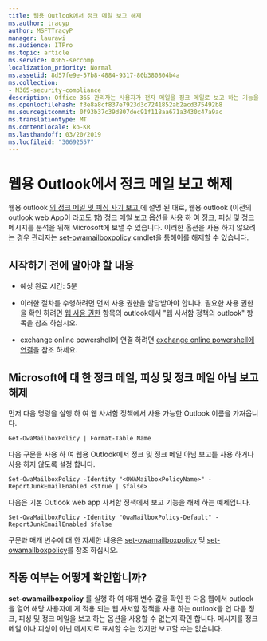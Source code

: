```yaml
---
title: 웹용 Outlook에서 정크 메일 보고 해제
ms.author: tracyp
author: MSFTTracyP
manager: laurawi
ms.audience: ITPro
ms.topic: article
ms.service: O365-seccomp
localization_priority: Normal
ms.assetid: 8d57fe9e-57b8-4884-9317-80b380804b4a
ms.collection:
- M365-security-compliance
description: Office 365 관리자는 사용자가 전자 메일을 정크 메일로 보고 하는 기능을 해제할 수 있습니다.
ms.openlocfilehash: f3e8a8cf837e7923d3c7241852ab2acd375492b8
ms.sourcegitcommit: 0f93b37c39d807dec91f118aa671a3430c47a9ac
ms.translationtype: MT
ms.contentlocale: ko-KR
ms.lasthandoff: 03/20/2019
ms.locfileid: "30692557"
---
```

# <a name="turn-off-junk-email-reporting-in-outlook-on-the-web"></a>웹용 Outlook에서 정크 메일 보고 해제

웹용 outlook [의 정크 메일 및 피싱 사기 보고 ](report-junk-email-and-phishing-scams-in-outlook-on-the-web-eop.md)에 설명 된 대로, 웹용 outlook (이전의 outlook web App이 라고도 함) 정크 메일 보고 옵션을 사용 하 여 정크, 피싱 및 정크 메시지를 분석을 위해 Microsoft에 보낼 수 있습니다. 이러한 옵션을 사용 하지 않으려는 경우 관리자는 [set-owamailboxpolicy](http://technet.microsoft.com/library/530166f7-ab42-4609-ba73-9b5a39b567be.aspx) cmdlet을 통해이를 해제할 수 있습니다. 
  
## <a name="what-do-you-need-to-know-before-you-begin"></a>시작하기 전에 알아야 할 내용
<a name="sectionSection0"> </a>

- 예상 완료 시간: 5분
    
- 이러한 절차를 수행하려면 먼저 사용 권한을 할당받아야 합니다. 필요한 사용 권한을 확인 하려면 [웹 사용 권한](http://technet.microsoft.com/library/57eca42a-5a7f-4c65-89f0-7a84f2dbea19.aspx#OutlookWebApp) 항목의 outlook에서 "웹 사서함 정책의 outlook" 항목을 참조 하십시오. 

- exchange online powershell에 연결 하려면 [exchange online powershell에 연결](https://docs.microsoft.com/powershell/exchange/exchange-online/connect-to-exchange-online-powershell/connect-to-exchange-online-powershell)을 참조 하세요.

## <a name="turn-off-junk-phishing-and-not-junk-reporting-to-microsoft"></a>Microsoft에 대 한 정크 메일, 피싱 및 정크 메일 아님 보고 해제
<a name="sectionSection1"> </a>

먼저 다음 명령을 실행 하 여 웹 사서함 정책에서 사용 가능한 Outlook 이름을 가져옵니다.
  
```
Get-OwaMailboxPolicy | Format-Table Name
```

다음 구문을 사용 하 여 웹용 Outlook에서 정크 및 정크 메일 아님 보고를 사용 하거나 사용 하지 않도록 설정 합니다.
  
```
Set-OwaMailboxPolicy -Identity "<OWAMailboxPolicyName>" -ReportJunkEmailEnabled <$true | $false>
```

다음은 기본 Outlook web app 사서함 정책에서 보고 기능을 해제 하는 예제입니다.
  
```
Set-OwaMailboxPolicy -Identity "OwaMailboxPolicy-Default" -ReportJunkEmailEnabled $false
```

구문과 매개 변수에 대 한 자세한 내용은 [set-owamailboxpolicy](http://technet.microsoft.com/library/bdd580d3-8812-4b4a-93e8-c6401b0d2f0f.aspx) 및 [set-owamailboxpolicy](http://technet.microsoft.com/library/530166f7-ab42-4609-ba73-9b5a39b567be.aspx)를 참조 하십시오.

## <a name="how-do-you-know-this-worked"></a>작동 여부는 어떻게 확인합니까?
<a name="sectionSection2"> </a>

**set-owamailboxpolicy** 를 실행 하 여 매개 변수 값을 확인 한 다음 웹에서 outlook을 열어 해당 사용자에 게 적용 되는 웹 사서함 정책을 사용 하는 outlook을 연 다음 정크, 피싱 및 정크 메일을 보고 하는 옵션을 사용할 수 없는지 확인 합니다. 메시지를 정크 메일 이나 피싱이 아닌 메시지로 표시할 수는 있지만 보고할 수는 없습니다. 
